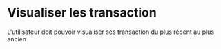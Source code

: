 # Visualiser les transaction


L'utilisateur doit pouvoir visualiser ses transaction du plus récent au plus ancien
